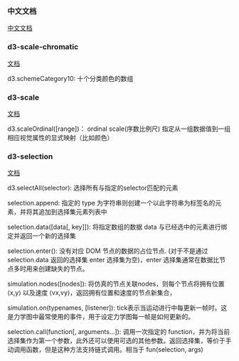 ### 中文文档

[中文文档](https://d3js.org.cn/document/d3-force/)

### d3-scale-chromatic

[文档](https://d3js.org.cn/document/d3-scale-chromatic/#installing)

d3.schemeCategory10:  十个分类颜色的数组

### d3-scale

[文档](https://d3js.org.cn/document/d3-scale/#installing)

d3.scaleOrdinal([range])： ordinal scale(序数比例尺) 指定从一组数据值到一组相应视觉属性的显式映射（比如颜色）

### d3-selection

[文档](https://d3js.org.cn/document/d3-selection/)

d3.selectAll(selector): 选择所有与指定的selector匹配的元素

selection.append: 指定的 type 为字符串则创建一个以此字符串为标签名的元素，并将其追加到选择集元素列表中

selection.data([data[, key]]): 将指定数组的数据 data 与已经选中的元素进行绑定并返回一个新的选择集
 
selection.enter(): 没有对应 DOM 节点的数据的占位节点. (对于不是通过 selection.data 返回的选择集 enter 选择集为空)，enter 选择集通常在数据比节点多时用来创建缺失的节点。

simulation.nodes([nodes]): 将仿真的节点关联nodes，则每个节点将拥有位置 ⟨x,y⟩ 以及速度 ⟨vx,vy⟩，返回拥有位置和速度的节点新集合，

simulation.on(typenames, [listener]): tick表示当运动进行中每更新一帧时。这是力学图中最常使用的事件，用于设定力学图每一帧是如何更新的。

 selection.call(function[, arguments…]): 调用一次指定的 function，并为将当前选择集作为第一个参数，此外还可以使用可选的其他参数。返回选择集，等价于手动调用函数，但是这种方法支持链式调用。相当于 fun(selection, args)
